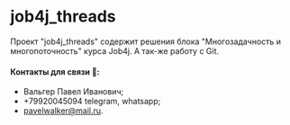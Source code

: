 # job4j_threads

Проект "job4j_threads" содержит решения блока "Многозадачность и многопоточность" курса Job4j.
А так-же работу с Git.

#### Контакты для связи :iphone::
* Вальгер Павел Иванович;
* +79920045094 telegram, whatsapp;
* pavelwalker@mail.ru.